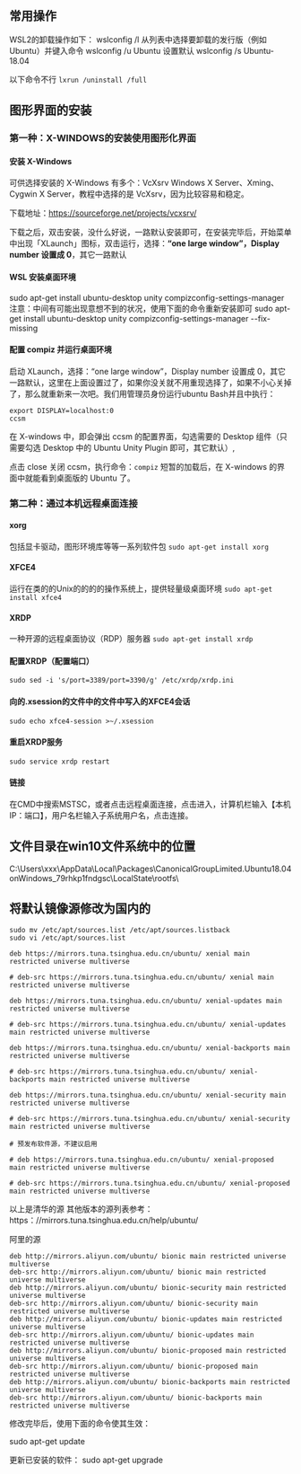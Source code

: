 ## 常用操作

WSL2的卸载操作如下：
wslconfig /l
从列表中选择要卸载的发行版（例如Ubuntu）并键入命令
wslconfig /u Ubuntu
设置默认
wslconfig /s Ubuntu-18.04 


以下命令不行
`lxrun /uninstall /full`

## 图形界面的安装
### 第一种：X-WINDOWS的安装使用图形化界面
#### 安装 X-Windows
可供选择安装的 X-Windows 有多个：VcXsrv Windows X Server、Xming、Cygwin X Server，教程中选择的是 VcXsrv，因为比较容易和稳定。

下载地址：https://sourceforge.net/projects/vcxsrv/

下载之后，双击安装，没什么好说，一路默认安装即可，在安装完毕后，开始菜单中出现「XLaunch」图标，双击运行，选择：**“one large window”，Display number 设置成 0**，其它一路默认

#### WSL 安装桌面环境
sudo apt-get install ubuntu-desktop unity compizconfig-settings-manager
注意：中间有可能出现意想不到的状况，使用下面的命令重新安装即可
sudo apt-get install ubuntu-desktop unity compizconfig-settings-manager --fix-missing

#### 配置 compiz 并运行桌面环境

启动 XLaunch，选择：“one large window”，Display number 设置成 0，其它一路默认，这里在上面设置过了，如果你没关就不用重现选择了，如果不小心关掉了，那么就重新来一次吧。我们用管理员身份运行ubuntu Bash并且中执行：
```
export DISPLAY=localhost:0
ccsm
```
在 X-windows 中，即会弹出 ccsm 的配置界面，勾选需要的 Desktop 组件（只需要勾选 Desktop 中的 Ubuntu Unity Plugin 即可，其它默认）,

点击 close 关闭 ccsm，执行命令：`compiz`
短暂的加载后，在 X-windows 的界面中就能看到桌面版的 Ubuntu 了。


### 第二种：通过本机远程桌面连接
#### xorg
包括显卡驱动，图形环境库等等一系列软件包
`sudo apt-get install xorg`
#### XFCE4
运行在类的的Unix的的的的操作系统上，提供轻量级桌面环境
`sudo apt-get install xfce4`
#### XRDP
一种开源的远程桌面协议（RDP）服务器
`sudo apt-get install xrdp`
#### 配置XRDP（配置端口）
`sudo sed -i 's/port=3389/port=3390/g' /etc/xrdp/xrdp.ini`

#### 向的.xsession的文件中的文件中写入的XFCE4会话
`sudo echo xfce4-session >~/.xsession`
#### 重启XRDP服务
`sudo service xrdp restart`

#### 链接
在CMD中搜索MSTSC，或者点击远程桌面连接，点击进入，计算机栏输入【本机IP：端口】，用户名栏输入子系统用户名，点击连接。

## 文件目录在win10文件系统中的位置

C:\Users\xxx\AppData\Local\Packages\CanonicalGroupLimited.Ubuntu18.04onWindows_79rhkp1fndgsc\LocalState\rootfs\

## 将默认镜像源修改为国内的
```
sudo mv /etc/apt/sources.list /etc/apt/sources.listback
sudo vi /etc/apt/sources.list

deb https://mirrors.tuna.tsinghua.edu.cn/ubuntu/ xenial main restricted universe multiverse

# deb-src https://mirrors.tuna.tsinghua.edu.cn/ubuntu/ xenial main restricted universe multiverse

deb https://mirrors.tuna.tsinghua.edu.cn/ubuntu/ xenial-updates main restricted universe multiverse

# deb-src https://mirrors.tuna.tsinghua.edu.cn/ubuntu/ xenial-updates main restricted universe multiverse

deb https://mirrors.tuna.tsinghua.edu.cn/ubuntu/ xenial-backports main restricted universe multiverse

# deb-src https://mirrors.tuna.tsinghua.edu.cn/ubuntu/ xenial-backports main restricted universe multiverse

deb https://mirrors.tuna.tsinghua.edu.cn/ubuntu/ xenial-security main restricted universe multiverse

# deb-src https://mirrors.tuna.tsinghua.edu.cn/ubuntu/ xenial-security main restricted universe multiverse

# 预发布软件源，不建议启用

# deb https://mirrors.tuna.tsinghua.edu.cn/ubuntu/ xenial-proposed main restricted universe multiverse

# deb-src https://mirrors.tuna.tsinghua.edu.cn/ubuntu/ xenial-proposed main restricted universe multiverse

```
以上是清华的源
其他版本的源列表参考：https：//mirrors.tuna.tsinghua.edu.cn/help/ubuntu/

阿里的源
```
deb http://mirrors.aliyun.com/ubuntu/ bionic main restricted universe multiverse
deb-src http://mirrors.aliyun.com/ubuntu/ bionic main restricted universe multiverse
deb http://mirrors.aliyun.com/ubuntu/ bionic-security main restricted universe multiverse
deb-src http://mirrors.aliyun.com/ubuntu/ bionic-security main restricted universe multiverse
deb http://mirrors.aliyun.com/ubuntu/ bionic-updates main restricted universe multiverse
deb-src http://mirrors.aliyun.com/ubuntu/ bionic-updates main restricted universe multiverse
deb http://mirrors.aliyun.com/ubuntu/ bionic-proposed main restricted universe multiverse
deb-src http://mirrors.aliyun.com/ubuntu/ bionic-proposed main restricted universe multiverse
deb http://mirrors.aliyun.com/ubuntu/ bionic-backports main restricted universe multiverse
deb-src http://mirrors.aliyun.com/ubuntu/ bionic-backports main restricted universe multiverse
```



修改完毕后，使用下面的命令使其生效：

sudo apt-get update

更新已安装的软件：
sudo apt-get upgrade